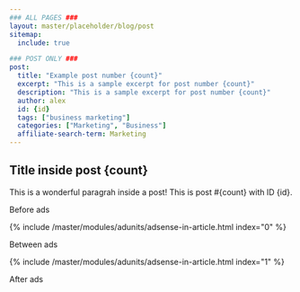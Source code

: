 ```yaml
---
### ALL PAGES ###
layout: master/placeholder/blog/post
sitemap:
  include: true

### POST ONLY ###
post:
  title: "Example post number {count}"
  excerpt: "This is a sample excerpt for post number {count}"
  description: "This is a sample excerpt for post number {count}"
  author: alex
  id: {id}
  tags: ["business marketing"]
  categories: ["Marketing", "Business"]
  affiliate-search-term: Marketing
---
```


## Title inside post {count}
This is a wonderful paragrah inside a post! This is post #{count} with ID {id}.

Before ads

{% include /master/modules/adunits/adsense-in-article.html index="0" %}

Between ads

{% include /master/modules/adunits/adsense-in-article.html index="1" %}

After ads
